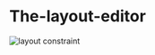 # The-layout-editor
![layout constraint](https://user-images.githubusercontent.com/50354267/161739159-9d45bdc7-2bad-437e-afc4-d4df3084e568.gif)
